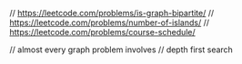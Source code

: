 // https://leetcode.com/problems/is-graph-bipartite/
// https://leetcode.com/problems/number-of-islands/
// https://leetcode.com/problems/course-schedule/


// almost every graph problem involves
// depth first search
